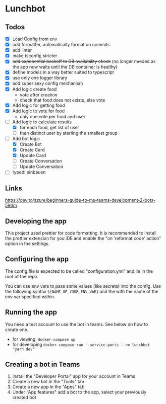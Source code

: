 # Lunchbot

## Todos

- [x] Load Config from env
- [x] add formatter, automatically format on commits
- [x] add linter
- [x] make tsconfig stricter
- [x] ~~add exponential backoff to DB availability check~~ (no longer needed as the app now waits until the DB container
      is healthy)
- [x] define models in a way better suited to typescript
- [x] use only one logger library
- [x] add super sexy config mechanism
- [x] Add logic create food
  - vote after creation
  - check that food does not exists, else vote
- [x] Add logic for getting food
- [x] Add logic to vote for food
  - only one vote per food and user
- [ ] Add logic to calculate results
  - [x] for each food, get list of user
  - [ ] then distinct user by starting the smallest group
- [ ] Add bot logic
  - [x] Create Bot
  - [x] Create Card
  - [x] Update Card
  - [ ] Create Conversation
  - [ ] Update Conversation
- [ ] typedi einbauen

## Links

https://dev.to/azure/beginners-guide-to-ms-teams-development-2-bots-590m

## Developing the app

This project used prettier for code formatting. It is recommended to install the prettier extension for you IDE and
enable the "on 'reformat code' action" option in the settings.

## Configuring the app

[//]: # "TODO: expand this"

The config file is expected to be called "configuration.yml" and lie in the root of the repo.

You can use env vars to pass some values (like secrets) into the config. Use the following
syntax `${NAME_OF_YOUR_ENV_VAR}` and the with the name of the env var specified within.

## Running the app

You need a test account to use the bot in teams. See below on how to create one.

- for viewing: `docker-compose up`
- for developing `docker-compose run --service-ports --rm lunchbot "yarn dev"`

## Creating a bot in Teams

1. Install the "Developer Portal" app for your account in Teams
2. Create a new bot in the "Tools" tab
3. Create a new app in the "Apps" tab
4. Under "App features" add a bot to the app, select your previously created bot
